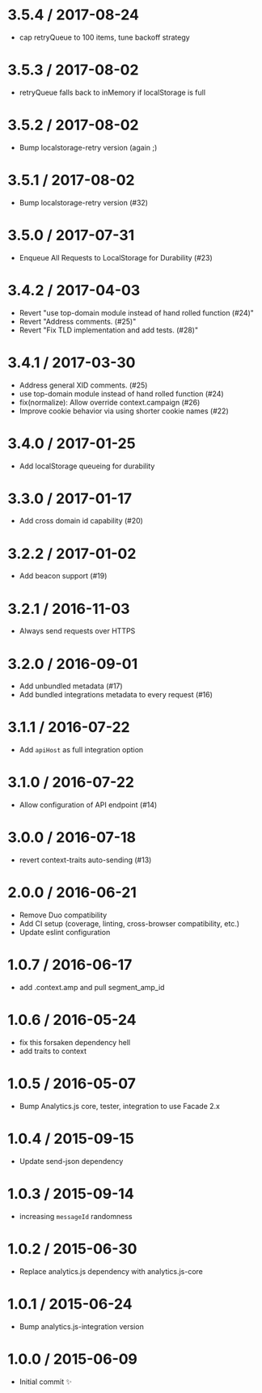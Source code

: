 
3.5.4 / 2017-08-24
==================

  * cap retryQueue to 100 items, tune backoff strategy

3.5.3 / 2017-08-02
==================

  * retryQueue falls back to inMemory if localStorage is full

3.5.2 / 2017-08-02
==================

  * Bump localstorage-retry version (again ;)

3.5.1 / 2017-08-02
==================

  * Bump localstorage-retry version (#32)

3.5.0 / 2017-07-31
==================

  * Enqueue All Requests to LocalStorage for Durability (#23)

3.4.2 / 2017-04-03
==================

  * Revert "use top-domain module instead of hand rolled function (#24)"
  * Revert "Address comments. (#25)"
  * Revert "Fix TLD implementation and add tests. (#28)"

3.4.1 / 2017-03-30
==================

  * Address general XID comments. (#25)
  * use top-domain module instead of hand rolled function (#24)
  * fix(normalize): Allow override context.campaign (#26)
  * Improve cookie behavior via using shorter cookie names (#22)

3.4.0 / 2017-01-25
==================

  * Add localStorage queueing for durability

3.3.0 / 2017-01-17
==================

  * Add cross domain id capability (#20)

3.2.2 / 2017-01-02
==================

  * Add beacon support (#19)

3.2.1 / 2016-11-03
==================

  * Always send requests over HTTPS

3.2.0 / 2016-09-01
==================

  * Add unbundled metadata (#17)
  * Add bundled integrations metadata to every request (#16)

3.1.1 / 2016-07-22
==================

  * Add `apiHost` as full integration option

3.1.0 / 2016-07-22
==================

  * Allow configuration of API endpoint (#14)

3.0.0 / 2016-07-18
==================

  * revert context-traits auto-sending (#13)

2.0.0 / 2016-06-21
==================

  * Remove Duo compatibility
  * Add CI setup (coverage, linting, cross-browser compatibility, etc.)
  * Update eslint configuration


1.0.7 / 2016-06-17
==================

  * add .context.amp and pull segment_amp_id


1.0.6 / 2016-05-24
==================

  * fix this forsaken dependency hell
  * add traits to context

1.0.5 / 2016-05-07
==================

  * Bump Analytics.js core, tester, integration to use Facade 2.x

1.0.4 / 2015-09-15
==================

  * Update send-json dependency

1.0.3 / 2015-09-14
==================

  * increasing `messageId` randomness

1.0.2 / 2015-06-30
==================

  * Replace analytics.js dependency with analytics.js-core

1.0.1 / 2015-06-24
==================

  * Bump analytics.js-integration version

1.0.0 / 2015-06-09
==================

  * Initial commit :sparkles:
